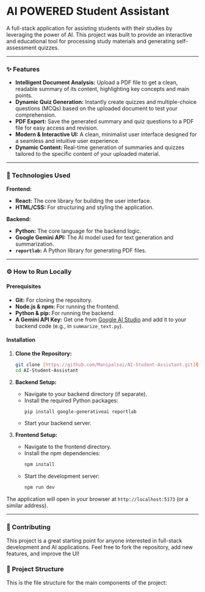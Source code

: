 # AI POWERED Student Assistant

A full-stack application for assisting students with their studies by leveraging the power of AI. This project was built to provide an interactive and educational tool for processing study materials and generating self-assessment quizzes.

---

### ✨ Features

* **Intelligent Document Analysis:** Upload a PDF file to get a clean, readable summary of its content, highlighting key concepts and main points.
* **Dynamic Quiz Generation:** Instantly create quizzes and multiple-choice questions (MCQs) based on the uploaded document to test your comprehension.
* **PDF Export:** Save the generated summary and quiz questions to a PDF file for easy access and revision.
* **Modern & Interactive UI:** A clean, minimalist user interface designed for a seamless and intuitive user experience.
* **Dynamic Content:** Real-time generation of summaries and quizzes tailored to the specific content of your uploaded material.

---

### 🚀 Technologies Used

**Frontend:**
* **React:** The core library for building the user interface.
* **HTML/CSS:** For structuring and styling the application.

**Backend:**
* **Python:** The core language for the backend logic.
* **Google Gemini API:** The AI model used for text generation and summarization.
* **`reportlab`:** A Python library for generating PDF files.

---

### ⚙️ How to Run Locally

#### Prerequisites

* **Git:** For cloning the repository.
* **Node.js & npm:** For running the frontend.
* **Python & pip:** For running the backend.
* **A Gemini API Key:** Get one from [Google AI Studio](https://aistudio.google.com/app/apikey) and add it to your backend code (e.g., in `summarize_text.py`).

#### Installation

1.  **Clone the Repository:**
    ```bash
    git clone [https://github.com/Manipalsai/AI-Student-Assistant.git](https://github.com/Manipalsai/AI-Student-Assistant.git)
    cd AI-Student-Assistant
    ```

2.  **Backend Setup:**
    * Navigate to your backend directory (if separate).
    * Install the required Python packages:
        ```bash
        pip install google-generativeai reportlab
        ```
    * Start your backend server.

3.  **Frontend Setup:**
    * Navigate to the frontend directory.
    * Install the npm dependencies:
        ```bash
        npm install
        ```
    * Start the development server:
        ```bash
        npm run dev
        ```

The application will open in your browser at `http://localhost:5173` (or a similar address).

---

### 🤝 Contributing

This project is a great starting point for anyone interested in full-stack development and AI applications. Feel free to fork the repository, add new features, and improve the UI!

### 📂 Project Structure

This is the file structure for the main components of the project:
